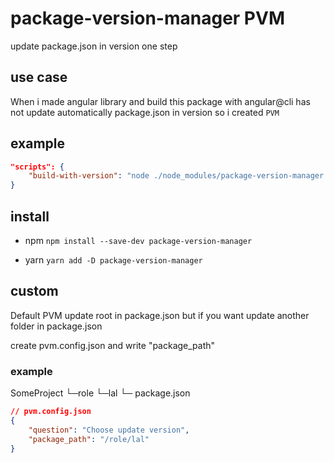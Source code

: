 # package-version-manager PVM

update package.json in version one step

## use case

When i made angular library and build this package with angular@cli has not update automatically package.json in version so i created `PVM`

## example

```json
"scripts": {
    "build-with-version": "node ./node_modules/package-version-manager && ng build someProject"
}
```

## install

- npm
`npm install --save-dev package-version-manager`

- yarn
`yarn add -D package-version-manager`

## custom

Default PVM update root in package.json but if you want update another folder in package.json

create pvm.config.json and write "package_path"


### example

SomeProject
└─role
    └─lal
        └─ package.json

```json
// pvm.config.json
{
    "question": "Choose update version",
    "package_path": "/role/lal"
}
```